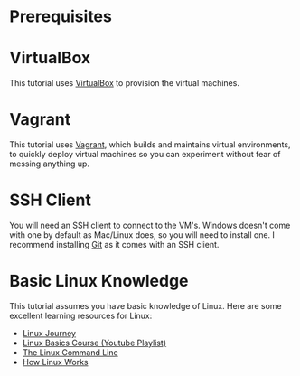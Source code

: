 # Prerequisites 

# VirtualBox

This tutorial uses [VirtualBox](https://www.virtualbox.org/wiki/Downloads) to provision the virtual machines.

# Vagrant

This tutorial uses [Vagrant](https://www.vagrantup.com/downloads.html), which builds and maintains virtual environments, to quickly deploy virtual machines so you can experiment without fear of messing anything up.

# SSH Client

You will need an SSH client to connect to the VM's. Windows doesn't come with one by default as Mac/Linux does, so you will need to install one. I recommend installing [Git](https://git-scm.com/download/win) as it comes with an SSH client.

# Basic Linux Knowledge 

This tutorial assumes you have basic knowledge of Linux. Here are some excellent learning resources for Linux:

* [Linux Journey](https://linuxjourney.com/)
* [Linux Basics Course (Youtube Playlist)](https://www.youtube.com/playlist?list=PLtK75qxsQaMLZSo7KL-PmiRarU7hrpnwK)
* [The Linux Command Line](http://linuxcommand.org/tlcl.php)
* [How Linux Works](https://nostarch.com/howlinuxworks2)
